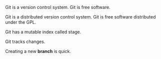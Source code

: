 Git is a version control system.
Git is free software.

Git is a distributed version control system.
Git is free software distributed under the GPL.

Git has a mutable index called stage.

Git tracks changes.

Creating a new **branch** is quick.
